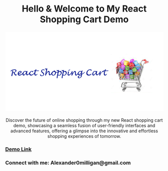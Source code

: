<h1 align="center">Hello & Welcome to My React Shopping Cart Demo</h1>

<h3 align="center">
    <a href="https://github.com/Alexander-Milligan/">
        <img src="ReactShoppingCartHeader.gif"/>
    </a>
</h3>

<p align="center">
Discover the future of online shopping through my new React shopping cart demo, showcasing a seamless fusion of user-friendly interfaces and advanced features, offering a glimpse into the innovative and effortless shopping experiences of tomorrow.
</p>

<h3 align="left">
    <a href="https://saltirewebsites.com/ReactShoppingCart/Store">Demo Link</a>
</h3>

<h3 align="left">Connect with me: Alexander0milligan@gmail.com</h3>
